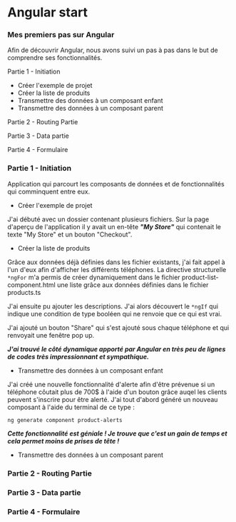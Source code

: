 # Angular start
### Mes premiers pas sur Angular


Afin de découvrir Angular, nous avons suivi un pas à pas dans le but de comprendre ses fonctionnalités.

Partie 1 - Initiation

* Créer l'exemple de projet
* Créer la liste de produits
* Transmettre des données à un composant enfant
* Transmettre des données à un composant parent
  
Partie 2 - Routing Partie

Partie 3 - Data partie

Partie 4 - Formulaire


### **Partie 1 - Initiation**
Application qui parcourt les composants de données et de fonctionnalités qui comminquent entre eux.

* Créer l'exemple de projet

J'ai débuté avec un dossier contenant plusieurs fichiers.
Sur la page d'aperçu de l'application il y avait un en-tête ***"My Store"*** qui contenait le texte "My Store" et un bouton "Checkout".

* Créer la liste de produits

Grâce aux données déjà définies dans les fichier existants, j'ai fait appel à l'un d'eux afin d'afficher les différents téléphones.
La directive structurelle `*ngFor` m'a permis de créer dynamiquement dans le fichier product-list-component.html une liste grâce aux données définies dans le fichier products.ts

J'ai ensuite pu ajouter les descriptions. J'ai alors découvert le `*ngIf` qui indique une condition de type booléen qui ne renvoie que ce qui est vrai.

J'ai ajouté un bouton "Share" qui s'est ajouté sous chaque téléphone et qui renvoyait une fenêtre pop up.

***J'ai trouvé le côté dynamique apporté par Angular en très peu de lignes de codes très impressionnant et sympathique.***
  
* Transmettre des données à un composant enfant

J'ai créé une nouvelle fonctionnalité d'alerte afin d'être prévenue si un téléphone côutait plus de 700$ à l'aide d'un bouton grâce auqel les clients peuvent s'inscrire pour être alerté.
J'ai tout d'abord généré un nouveau composant à l'aide du terminal de ce type :
```git
ng generate component product-alerts
```
***Cette fonctionnalité est géniale ! Je trouve que c'est un gain de temps et cela permet moins de prises de tête !***

* Transmettre des données à un composant parent


### **Partie 2 - Routing Partie**



### **Partie 3 - Data partie**


### **Partie 4 - Formulaire**

